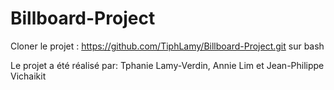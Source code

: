 # Billboard-Project

Cloner le projet : https://github.com/TiphLamy/Billboard-Project.git sur bash

Le projet a été réalisé par:
Tphanie Lamy-Verdin, Annie Lim et Jean-Philippe Vichaikit
